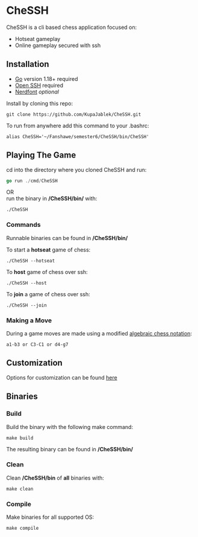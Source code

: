 # CheSSH
CheSSH is a cli based chess application focused on:
- Hotseat gameplay
- Online gameplay secured with ssh

## Installation
- [Go](https://go.dev/) version 1.18+ required
- [Open SSH](https://www.openssh.com/) required
- [Nerdfont](https://www.nerdfonts.com/) *optional*

Install by cloning this repo:
```
git clone https://github.com/KupaJablek/CheSSH.git
```

To run from anywhere add this command to your .bashrc:
```
alias CheSSH='~/Fanshawe/semester6/CheSSH/bin/CheSSH'
```

## Playing The Game
cd into the directory where you cloned CheSSH and run:
```go
go run ./cmd/CheSSH
```
OR  
run the binary in **/CheSSH/bin/** with:
```
./CheSSH
```

### Commands

Runnable binaries can be found in **/CheSSH/bin/**

To start a **hotseat** game of chess:
```
./CheSSH --hotseat
```

To **host** game of chess over ssh:
```
./CheSSH --host
```

To **join** a game of chess over ssh:
```
./CheSSH --join
```

### Making a Move

During a game moves are made using a modified [algebraic chess notation](https://en.wikipedia.org/wiki/Algebraic_notation_(chess)):
```
a1-b3 or C3-C1 or d4-g7
```

## Customization

Options for customization can be found [here](/docs/config.md)

## Binaries

### Build

Build the binary with the following make command:
```
make build
```
The resulting binary can be found in **/CheSSH/bin/**

### Clean

Clean **/CheSSH/bin** of **all** binaries with:
```
make clean
```

### Compile

Make binaries for all supported OS:
```
make compile
```
